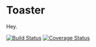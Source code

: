 # Toaster

Hey.

[![Build Status](https://travis-ci.org/TimFerrell/toaster.svg?branch=master)](https://travis-ci.org/TimFerrell/toaster)
[![Coverage Status](https://coveralls.io/repos/github/TimFerrell/toaster/badge.svg?branch=master)](https://coveralls.io/github/TimFerrell/toaster?branch=master)
